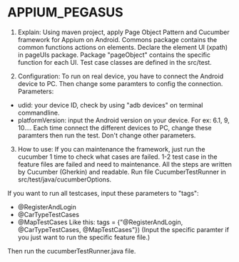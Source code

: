 # APPIUM_PEGASUS

1. Explain: 
Using maven project, apply Page Object Pattern and Cucumber framework for Appium on Android.
Commons package contains the common functions actions on elements. Declare the element UI (xpath) in pageUIs package. 
Package "pageObject" contains the specific function for each UI. Test case classes are defined in the src/test.

2. Configuration:
To run on real device, you have to connect the Android device to PC. Then change some paramters to config the connection.
Parameters:
- udid: your device ID, check by using "adb devices" on terminal commandline.
- platformVersion: input the Android version on your device. For ex: 6.1, 9, 10....
Each time connect the different devices to PC, change these paramters then run the test. Don't change other parameters.

3. How to use:
If you can maintenance the framework, just run the cucumber 1 time to check what cases are failed. 1-2 test case in the feature files are failed
and need to maintenance.
All the steps are written by Cucumber (Gherkin) and readable. 
Run file CucumberTestRunner in src/test/java/cucumberOptions.

If you want to run all testcases, input these parameters to "tags": 
- @RegisterAndLogin
- @CarTypeTestCases
- @MapTestCases
Like this: 
        tags = {"@RegisterAndLogin, @CarTypeTestCases, @MapTestCases"})
(Input the specific paramter if you just want to run the specific feature file.)

Then run the cucumberTestRunner.java file.
